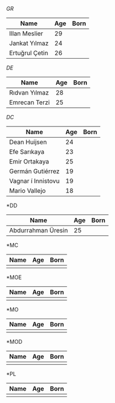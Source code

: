 *GR*

| Name           | Age | Born |
| -------------- | --- | ---- |
| Illan Meslier  | 29  |      |
| Jankat Yılmaz  | 24  |      |
| Ertuğrul Çetin | 26  |      |

*DE*

| Name          | Age | Born |
| ------------- | --- | ---- |
| Rıdvan Yılmaz | 28  |      |
| Emrecan Terzi | 25  |      |

*DC*

| Name               | Age | Born |
| ------------------ | --- | ---- |
| Dean Huijsen       | 24  |      |
| Efe Sarıkaya       | 23  |      |
| Emir Ortakaya      | 25  |      |
| Germán Gutiérrez   | 19  |      |
| Vagnar í Innistovu | 19  |      |
| Mario Vallejo      | 18  |      |

*DD

| Name               | Age | Born |
| ------------------ | --- | ---- |
| Abdurrahman Üresin | 25  |      |

*MC

| Name | Age | Born |
| ---- | --- | ---- |
|      |     |      |

*MOE

| Name | Age | Born |
| ---- | --- | ---- |
|      |     |      |

*MO

| Name | Age | Born |
| ---- | --- | ---- |
|      |     |      |

*MOD

| Name | Age | Born |
| ---- | --- | ---- |
|      |     |      |

*PL

| Name | Age | Born |
| ---- | --- | ---- |
|      |     |      |
